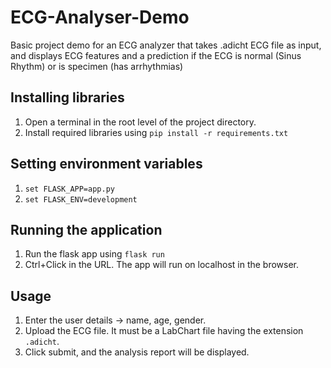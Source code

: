 # ECG-Analyser-Demo
Basic project demo for an ECG analyzer that takes .adicht ECG file as input, and displays ECG features and a prediction if the ECG is normal (Sinus Rhythm) or is specimen (has arrhythmias)

## Installing libraries
1. Open a terminal in the root level of the project directory.
2. Install required libraries using `pip install -r requirements.txt`

## Setting environment variables
1. `set FLASK_APP=app.py`
2. `set FLASK_ENV=development`

## Running the application
1. Run the flask app using `flask run`
2. Ctrl+Click in the URL. The app will run on localhost in the browser.

## Usage
1. Enter the user details -> name, age, gender.
2. Upload the ECG file. It must be a LabChart file having the extension `.adicht`.
3. Click submit, and the analysis report will be displayed.